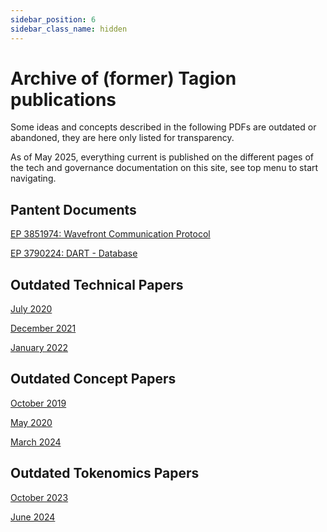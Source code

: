 ```yaml
---
sidebar_position: 6
sidebar_class_name: hidden
---
```

# Archive of (former) Tagion publications

Some ideas and concepts described in the following PDFs are outdated or abandoned, they are here only listed for transparency.  

As of May 2025, everything current is published on the different pages of the tech and governance documentation on this site, see top menu to start navigating. 

## Pantent Documents

[EP 3851974: Wavefront Communication Protocol](https://github.com/tagion/tagion/blob/12dfa8c81e9cbbb839662a75cb4bbabf2e36707f/assets/Wavefront_Patent_EP_3851974.pdf)

[EP 3790224: DART - Database](https://github.com/tagion/tagion/blob/12dfa8c81e9cbbb839662a75cb4bbabf2e36707f/assets/DART_Patent_EP_3790224.pdf)

## Outdated Technical Papers

[July 2020](https://github.com/tagion/tagion/blob/2d7cf36d89eb2e9213b1e8b4e375a3786e373650/docs/static/Tagion_2020_July_Tech.pdf)

[December 2021](https://github.com/tagion/tagion/blob/2d7cf36d89eb2e9213b1e8b4e375a3786e373650/docs/static/Tagion_2021_Dec_Tech.pdf)

[January 2022](https://github.com/tagion/tagion/blob/2d7cf36d89eb2e9213b1e8b4e375a3786e373650/docs/static/Tagion_2022_Jan_Tech.pdf)


## Outdated Concept Papers

[October 2019](https://github.com/tagion/tagion/blob/2d7cf36d89eb2e9213b1e8b4e375a3786e373650/docs/static/Tagion_2019_Oct_Intro.pdf)

[May 2020](https://github.com/tagion/tagion/blob/2d7cf36d89eb2e9213b1e8b4e375a3786e373650/docs/static/Tagion_2020_May_Concept.pdf)

[March 2024](https://github.com/tagion/tagion/blob/2d7cf36d89eb2e9213b1e8b4e375a3786e373650/docs/static/Tagion_2024_March_Tech_Concept.pdf)


## Outdated Tokenomics Papers

[October 2023](https://github.com/tagion/tagion/blob/b0b201b56d1a8c4c7f435c76a3d8faa0bf3d8855/docs/static/Tagion_Tokenomics_2023.pdf)

[June 2024](https://github.com/tagion/tagion/blob/b0b201b56d1a8c4c7f435c76a3d8faa0bf3d8855/docs/static/Tagion_Tokenomics_June_2024.pdf)
